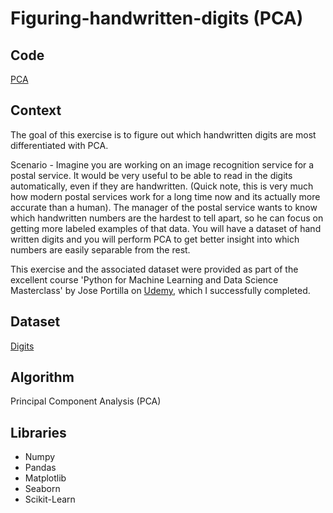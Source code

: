 # Figuring-handwritten-digits (PCA)

## Code
[PCA](https://github.com/Sharma-Amol/Figuring-handwritten-digits-PCA-/blob/main/Portfolio%20Project%20-%20Principal%20Component%20Analysis%20Final.ipynb)

## Context
The goal of this exercise is to figure out which handwritten digits are most differentiated with PCA.

Scenario - Imagine you are working on an image recognition service for a postal service. It would be very useful to be able to read in the digits automatically, even if they are handwritten. (Quick note, this is very much how modern postal services work for a long time now and its actually more accurate than a human). The manager of the postal service wants to know which handwritten numbers are the hardest to tell apart, so he can focus on getting more labeled examples of that data. You will have a dataset of hand written digits and you will perform PCA to get better insight into which numbers are easily separable from the rest.

This exercise and the associated dataset were provided as part of the excellent course 'Python for Machine Learning and Data Science Masterclass' by Jose Portilla on [Udemy](https://www.udemy.com/course/python-for-machine-learning-data-science-masterclass/), which I successfully completed.

## Dataset
[Digits](https://github.com/Sharma-Amol/Figuring-handwritten-digits-PCA-/blob/main/digits.csv)

## Algorithm
Principal Component Analysis (PCA)

## Libraries
 * Numpy
 * Pandas
 * Matplotlib
 * Seaborn
 * Scikit-Learn
